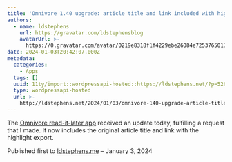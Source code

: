 ```yaml
---
title: 'Omnivore 1.40 upgrade: article title and link included with highlight export'
authors:
  - name: ldstephens
    url: https://gravatar.com/ldstephensblog
    avatarUrl: >-
      https://0.gravatar.com/avatar/0219e8318f1f4229ebe26084e7253765017f43ca0c631be37dc6d0b8ad6e40a4?s=96&d=identicon&r=G
date: 2024-01-03T20:42:07.000Z
metadata:
  categories:
    - Apps
  tags: []
  uuid: 11ty/import::wordpressapi-hosted::https://ldstephens.net/?p=5263
  type: wordpressapi-hosted
  url: >-
    http://ldstephens.net/2024/01/03/omnivore-140-upgrade-article-title-and-link-included-with-highlight-export/
---
```

The [Omnivore read-it-later app](https://ldstephens.me/omnivore-a-free-read-it-later-app-for-highlighting-note-taking-and) received an update today, fulfilling a request that I made. It now includes the original article title and link with the highlight export.

Published first to [ldstephens.me](https://ldstephens.me/omnivore-1-40-upgrade-article-title-and-link-included-with-highlight-export) – January 3, 2024